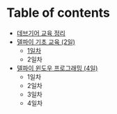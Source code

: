 # Table of contents

* [데브기어 교육 정리](README.md)
* [델파이 기초 교육 \(2일\)](devgear/README.md)
  * [1일차](devgear/1.md)
  * 2일차
* [델파이 윈도우 프로그래밍 \(4일\)](window/README.md)
  * 1일차
  * 2일차
  * 3일차
  * 4일차

